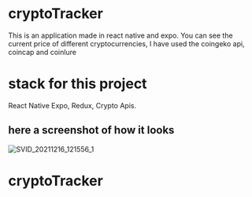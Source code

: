 # cryptoTracker
This is an application made in react native and expo. You can see the current price of different cryptocurrencies, I have used the coingeko api, coincap and coinlure
# stack for this project
React Native Expo, Redux, Crypto Apis.
## here a screenshot of how it looks
![SVID_20211216_121556_1](https://user-images.githubusercontent.com/76136932/146629804-55152119-f520-4000-b6b1-d028880bbc23.gif)


# cryptoTracker


